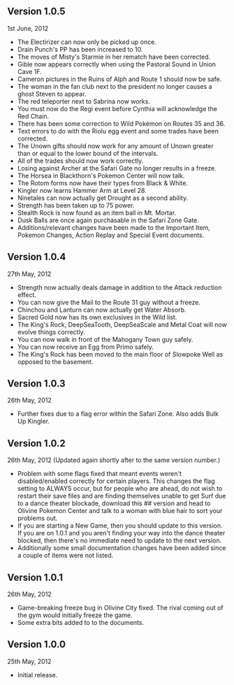 ## Version 1.0.5

1st June, 2012

- The Electirizer can now only be picked up once.
- Drain Punch's PP has been increased to 10.
- The moves of Misty's Starmie in her rematch have been corrected.
- Gible now appears correctly when using the Pastoral Sound in Union Cave 1F.
- Cameron pictures in the Ruins of Alph and Route 1 should now be safe.
- The woman in the fan club next to the president no longer causes a ghost Steven to appear.
- The red teleporter next to Sabrina now works.
- You must now do the Regi event before Cynthia will acknowledge the Red Chain.
- There has been some correction to Wild Pokémon on Routes 35 and 36.
- Text errors to do with the Riolu egg event and some trades have been corrected.
- The Unown gifts should now work for any amount of Unown greater than or equal to the lower bound of the intervals.
- All of the trades should now work correctly.
- Losing against Archer at the Safari Gate no longer results in a freeze.
- The Horsea in Blackthorn's Pokemon Center will now talk.
- The Rotom forms now have their types from Black & White.
- Kingler now learns Hammer Arm at Level 28.
- Ninetales can now actually get Drought as a second ability.
- Strength has been taken up to 75 power.
- Stealth Rock is now found as an item ball in Mt. Mortar.
- Dusk Balls are once again purchasable in the Safari Zone Gate.
- Additions/relevant changes have been made to the Important Item, Pokemon Changes, Action Replay and Special Event documents.

## Version 1.0.4

27th May, 2012

- Strength now actually deals damage in addition to the Attack reduction effect.
- You can now give the Mail to the Route 31 guy without a freeze.
- Chinchou and Lanturn can now actually get Water Absorb.
- Sacred Gold now has its own exclusives in the Wild list.
- The King's Rock, DeepSeaTooth, DeepSeaScale and Metal Coat will now evolve things correctly.
- You can now walk in front of the Mahogany Town guy safely.
- You can now receive an Egg from Primo safely.
- The King's Rock has been moved to the main floor of Slowpoke Well as opposed to the basement.

## Version 1.0.3

26th May, 2012

- Further fixes due to a flag error within the Safari Zone. Also adds Bulk Up Kingler.

## Version 1.0.2

26th May, 2012 (Updated again shortly after to the same version number.)

- Problem with some flags fixed that meant events weren't disabled/enabled correctly for certain players. This changes the flag setting to ALWAYS occur, but for people who are ahead, do not wish to restart their save files and are finding themselves unable to get Surf due to a dance theater blockade, download this ## version and head to Olivine Pokemon Center and talk to a woman with blue hair to sort your problems out.
- If you are starting a New Game, then you should update to this version. If you are on 1.0.1 and you aren't finding your way into the dance theater blocked, then there's no immediate need to update to the next version.
- Additionally some small documentation changes have been added since a couple of items were not listed.

## Version 1.0.1

26th May, 2012

- Game-breaking freeze bug in Olivine City fixed. The rival coming out of the gym would initially freeze the game.
- Some extra bits added to to the documents.

## Version 1.0.0

25th May, 2012

- Initial release.
